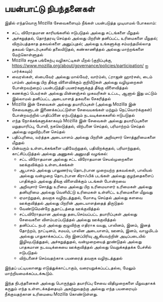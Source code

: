 # பயன்பாட்டு நிபந்தனைகள்

இதில் எந்தவொரு Mozilla சேவைகளையும் நீங்கள் பயன்படுத்த முடியாமல் போகலாம்:

* சட்ட விரோதமான காரியங்களில் ஈடுபடுதல் அல்லது சட்டங்களை மீறுதல்
* அச்சுறுத்தல், தொந்தரவு செய்தல் அல்லது பிறரின் தனிப்பட்ட உரிமைகளை மீறுதல்; விரும்பத்தகாத தகவல்களை அனுப்புதல்; 
அல்லது உங்களுக்கு சம்மந்தமில்லாத தகவல் தொடர்புகளில் தலையிடுதல், கண்காணித்தல் அல்லது மாற்றங்களை மேற்கொள்ளுதல்
* Mozilla சமூக பங்கேற்பு வழிகாட்டிகள் மீறல் (குறிப்புக்கு, 
<https://www.mozilla.org/about/governance/policies/participation/> ஐ பார்க்கவும்)
* வைரஸ்கள், ஸ்பைவேர் அல்லது மால்வேர், வார்ம்ஸ், ட்ராஜன் ஹார்சஸ், டைம் பாம்ஸ் அல்லது பிற தீங்கு 
விளைவிக்கும் குறியீடுகள் அல்லது வழிமுறைகள் போன்றவற்றைப் பயன்படுத்தி பயனர்களுக்குத் தீங்கு விளைவித்தல்
* கணக்குப் பெயர்கள் அல்லது மின்னஞ்சல் முகவரிகள் உட்பட, ஆனால் இது மட்டும் இல்லாமல் தனிப்பட்ட அடையாளத் தகவலை சேகரித்தல்
* Mozilla இன் சேவைகள் அல்லது தயாரிப்புகள் (அல்லது Mozilla இன் சேவைகளுடன் இணைக்கப்பட்டுள்ள 
சேவையகங்கள் மற்றும் நெட்வொர்க்குகள்) போன்றவற்றில் பாதிப்பினை ஏற்படுத்தும் நடவடிக்கைகளில் ஈடுபடுதல்
* எந்த நோக்கங்களுக்காகவும் Mozilla இன் சேவைகள் அல்லது தயாரிப்புகளை மறுதயாரிப்பு, போலி, நகலெடுத்தல், 
விற்பனை செய்தல், பரிமாற்றம் செய்தல் அல்லது மறுவிற்பனை செய்தல்
* பதிப்புரிமை, வர்த்தக அடையாளம் அல்லது பிறரின் அறிவுசார் சொத்துரிமைகளை 
மீறுதல்
* பின்வரும் உள்ளடக்கங்களை பதிவேற்றுதல், பதிவிறக்குதல், பரிமாற்றுதல், காட்சிப்படுத்தல் அல்லது அணுகல் அனுமதி வழங்கல்:
    * சட்ட விரோதமான அல்லது சட்ட விரோதமான செயல்முறைகளை ஊக்குவிக்கும் உள்ளடக்கங்கள்
    * ஆபாசம் அல்லது பாலுணர்வு தொடர்பான முறையற்ற தகவல்கள், பாலியல் அல்லது வன்முறை தொடர்பான கிராஃபிக் படங்கள் அல்லது குழந்தைகளைப் பாதிக்கும் அல்லது தீங்கு விளைவிக்கும் படங்கள் போன்றவை
    * அறிவுசார் சொத்து உரிமை அல்லது பிற உரிமையாளர் உரிமைகள் அல்லது தனியுரிமை அல்லது வெளியீட்டு உரிமைகள் உள்ளிட்ட உரிமைகளை மீறுவது
    * ஏமாற்றுதல், தவறாக வழிநடத்துதல், மோசடி செய்தல் அல்லது களவை ஊக்குவித்தல் அல்லது பிறரின் அடையாளத்தைத் திருடுதல்
    * வேண்டுமென்றே சூதாட்டத்தை ஊக்குவித்தல்
    * சட்டவிரோதமான அல்லது தடைசெய்யப்பட்ட தயாரிப்புகள் அல்லது சேவைகளை விளம்பரப்படுத்தல் அல்லது ஊக்குவித்தல்
    * தனிப்பட்ட நபர் அல்லது குழுவிற்கு எதிராக வயது, பாலினம், இனம், இனத் தோற்றம், நாட்டினம், சமயம், பாலின அடையாளம், ஊனம், இனம், வாழுமிடம் அல்லது பாதுகாக்கப்பட்ட பிற இனப்பிரிவு ஆகியவற்றின் அடிப்படையில் இழிவுபடுத்துதல், அச்சுறுத்துதல், வன்முறையைத் தூண்டுதல் அல்லது பாதகமான நடவடிக்கையை ஊக்குவித்தல் அல்லது வெறுக்கத்தக்க பேச்சில் ஈடுபடுதல்
    * விற்பனைச் செய்வதற்காக பயனரைத் தவறாக வழிநடத்துதல்

இந்தப் பட்டியலானது எடுத்துக்காட்டாகும், வரையறுக்கப்பட்டதல்ல, மேலும் மாற்றியமைக்கப்படக்கூடும்.

இந்த நிபந்தனைகள் அல்லது பொருந்தும் தயாரிப்பு சேவை விதிமுறைகளை மீறுவதாகக் கருதும் எந்த உள்ளடக்கத்தையும் அகற்றுவதற்கு அல்லது எந்த பயனரையும் நீக்குவதற்கான உரிமையை Mozilla கொண்டுள்ளது. 
